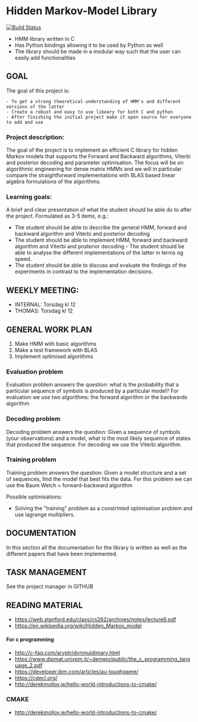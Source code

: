 # Hidden Markov-Model Library

[![Build Status](https://travis-ci.org/cmkobel/hmmmlib.svg?branch=master)](https://travis-ci.org/cmkobel/hmmmlib)

* HMM library written in C 
* Has Python bindings allowing it to be used by Python as well
* The library should be made in a modular way such that the user can easily add functionalities


## GOAL

The goal of this project is:

	- To get a strong theoretical understanding of HMM's and different versions of the latter
	- Create a robust and easy to use libeary for both C and python
	- After finishing the initial project make it open source for everyone to add and use

### Project description:
The goal of the project is to implement an efficient C library for hidden Markov models that supports the Forward and Backward algorithms, Viterbi and posterior decoding and parameter optimisation. The focus will be on algorithmic engineering for dense matrix HMMs and we will in particular compare the straightforward implementations with BLAS based linear algebra formulations of the algorithms.


### Learning goals:
A brief and clear presentation of what the student should be able do to after the project. Formulated as 3-5 items, e.g.: 
* The student should be able to describe the general HMM, forward and backward algorithm and Viterbi and posterior decoding
* The student should be able to implement HMM, forward and backward algorithm and Viterbi and posterior decoding - The student should be able to analyse the different implementations of the latter in terms og speed.
* The student should be able to discuss and evaluate the findings of the experiments in contrast to the implementation decisions.


## WEEKLY MEETING:

* INTERNAL: Torsdag kl 12
* THOMAS: Torsdag kl 12

## GENERAL WORK PLAN

1. Make HMM with basic algorithms
2. Make a test framework with BLAS
3. Implement optimised algorithms


### Evaluation problem
Evaluation problem answers the question: what is the probability that a particular sequence of symbols is produced by a particular model?
For evaluation we use two algorithms: the forward algorithm or the backwards algorithm

### Decoding problem
Decoding problem answers the question: Given a sequence of symbols (your observations) and a model, what is the most likely sequence of states that produced the sequence.
For decoding we use the Viterbi algorithm.

### Training problem
Training problem answers the question: Given a model structure and a set of sequences, find the model that best fits the data.
For this problem we can use the Baum Welch = forward-backward algorithm

Possible optimisations: 

* Solving the "training" problem as a constrinted optimisation problem and use lagrange multipliers.

## DOCUMENTATION

In this section all the documentation for the library is written as well as the different papers that have been implemented.

## TASK MANAGEMENT 

See the project manager in GITHUB

## READING MATERIAL

* https://web.stanford.edu/class/cs262/archives/notes/lecture6.pdf
* https://en.wikipedia.org/wiki/Hidden_Markov_model

#### For c programming

* http://c-faq.com/aryptr/dynmuldimary.html
* https://www.dipmat.univpm.it/~demeio/public/the_c_programming_language_2.pdf
* https://developer.ibm.com/articles/au-toughgame/
* https://cdecl.org/
* http://derekmolloy.ie/hello-world-introductions-to-cmake/

### CMAKE

* http://derekmolloy.ie/hello-world-introductions-to-cmake/
